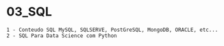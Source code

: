 # 03_SQL
    1 - Conteudo SQL MySQL, SQLSERVE, PostGreSQL, MongoDB, ORACLE, etc...
    2 - SQL Para Data Science com Python
